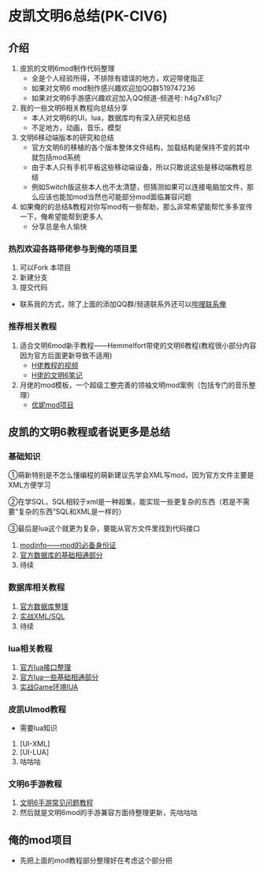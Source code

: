 # 皮凯文明6总结(PK-CIV6)

## 介绍
1. 皮凯的文明6mod制作代码整理
    - 全是个人经验所得，不排除有错误的地方，欢迎带佬指正
    - 如果对文明6 mod制作感兴趣欢迎加QQ群519747236
    - 如果对文明6手游感兴趣欢迎加入QQ频道-频道号: h4g7x81cj7
2. 我的一些文明6相关教程向总结分享
    - 本人对文明6的UI，lua，数据库均有深入研究和总结
    - 不足地方，动画，音乐，模型
3. 文明6移动端版本的研究和总结
    - 官方文明6的移植的各个版本整体文件结构，加载结构是保持不变的其中就包括mod系统
    - 由于本人只有手机平板这些移动端设备，所以只敢说这些是移动端教程总结
    - 例如Switch版这些本人也不太清楚，但猜测如果可以连接电脑加文件，那么应该也能加mod当然也可能部分mod面临兼容问题
4. 如果俺的的总结&教程对你写mod有一些帮助，那么非常希望能帮忙多多宣传一下，俺希望能帮到更多人
    - 分享总是令人愉快
### 热烈欢迎各路带佬参与到俺的项目里
1. 可以Fork 本项目
2. 新建分支
3. 提交代码
- 联系我的方式，除了上面的添加QQ群/频道联系外还可以[哔哩联系俺](https://space.bilibili.com/1440305287)

### 推荐相关教程

1.  适合文明6mod新手教程——Hemmelfort带佬的文明6教程(教程很小部分内容因为官方后面更新导致不适用)
	- [H佬教程的视频](https://space.bilibili.com/28399130)
	- [H佬的文明6笔记](https://gitee.com/Hemmelfort/Civ6ModdingNotes)
2.  月佬的mod模板，一个超级工整完善的领袖文明mod案例（包括专门的音乐整理）
	- [优妮mod项目](https://github.com/dwughjsd/LandsolYuni_civ6mod)

## 皮凯的文明6教程或者说更多是总结

### 基础知识

①萌新特别是不怎么懂编程的萌新建议先学会XML写mod，因为官方文件主要是XML方便学习

②在学SQL，SQL相较于xml是一种超集，能实现一些更复杂的东西（若是不需要“复杂的东西”SQL和XML是一样的）

③最后是lua这个就更为复杂，要能从官方文件里找到代码接口

1.  [modinfo——mod的必备身份证](基础知识/modinfo—mod的文件加载.md)
2.  [官方数据库的基础相通部分](基础知识/官方Date基础共通.md)
3.  待续

### 数据库相关教程
1.  [官方数据库整理](Gameplay数据库/官方数据库整理.md)
2.  [实战XML/SQL](Gameplay数据库/实战整理.md)
3.  待续

### lua相关教程
1.  [官方lua接口整理](Gameplay数据库/官方数据库整理.md)
3.  [官方lua一些基础相通部分](基础知识/lua基础共通.md)
3.  [实战Game环境lUA](Gameplay数据库/官方数据库整理.md)

### 皮凯UImod教程
- 需要lua知识
1.  [UI-XML]
2.  [UI-LUA]
3.  咕咕咕

### 文明6手游教程

1.  [文明6手游常见问题教程](https://docs.qq.com/sheet/DSnFtZU5JYUtHQm5S)
2.  然后就是文明6mod的手游兼容方面待整理更新，先咕咕咕

## 俺的mod项目
- 先把上面的mod教程部分整理好在考虑这个部分把
